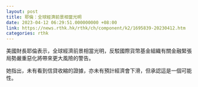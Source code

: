 ```yaml
---
layout: post
title: 耶倫：全球經濟前景相當光明
date: 2023-04-12 06:29:51.000000000 +08:00
link: https://news.rthk.hk/rthk/ch/component/k2/1695839-20230412.htm
categories: rthk
---
```


美國財長耶倫表示，全球經濟前景相當光明，反駁國際貨幣基金組織有關金融緊張局勢嚴重惡化將帶來更大風險的警告。

她指出，未有看到信貸收縮的證據，亦未有預計經濟會下滑，但承認這是一個可能性。
